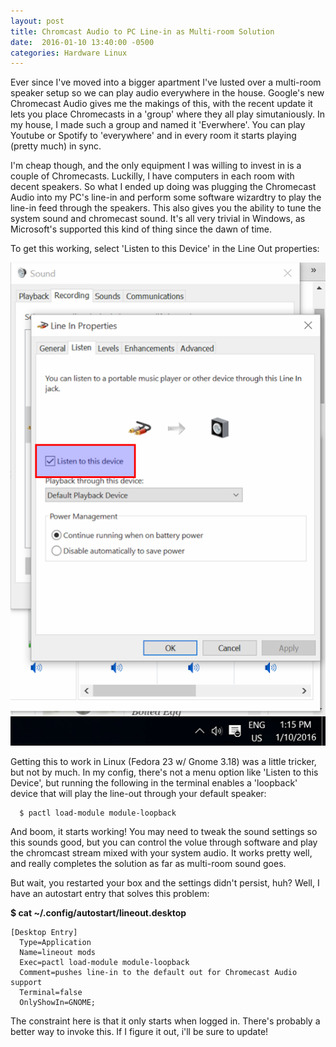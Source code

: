 ```yaml
---
layout: post
title: Chromcast Audio to PC Line-in as Multi-room Solution
date:  2016-01-10 13:40:00 -0500
categories: Hardware Linux
---
```



Ever since I've moved into a bigger apartment I've lusted over a multi-room speaker setup so we can play audio everywhere in the house. Google's new Chromecast Audio gives me the makings of this, with the recent update it lets you place Chromecasts in a 'group' where they all play simutaniously. In my house, I made such a group and named it 'Everwhere'. You can play Youtube or Spotify to 'everywhere' and in every room it starts playing (pretty much) in sync. 

I'm cheap though, and the only equipment I was willing to invest in is a couple of Chromecasts. Luckilly, I have computers  in each room with decent speakers. So what I ended up doing was plugging the Chromecast Audio into my PC's line-in and perform some software wizardtry to play the line-in feed through the speakers. This also gives you the ability to tune the system sound and chromecast sound. It's all very trivial in Windows, as Microsoft's supported this kind of thing since the dawn of time. 

To get this working, select 'Listen to this Device' in the Line Out properties:

![Thing to click in Windows 10 to enable Line Out passthrough](/assets/2016/2016-01-10.png)

Getting this to work in Linux (Fedora 23 w/ Gnome 3.18) was a little tricker, but not by much. In my config, there's not a menu option like 'Listen to this Device', but running the following in the terminal enables a 'loopback' device that will play the line-out through your default speaker:

```
  $ pactl load-module module-loopback
```

And boom, it starts working! You may need to tweak the sound settings so this sounds good, but you can control the volue through software and play the chromcast stream mixed with your system audio. It works pretty well, and really completes the solution as far as multi-room sound goes.

But wait, you restarted your box and the settings didn't persist, huh? Well, I have an autostart entry that solves this problem:

**$ cat ~/.config/autostart/lineout.desktop**
```
[Desktop Entry]
  Type=Application
  Name=lineout mods
  Exec=pactl load-module module-loopback
  Comment=pushes line-in to the default out for Chromecast Audio support
  Terminal=false
  OnlyShowIn=GNOME;
```

The constraint here is that it only starts when logged in. There's probably a better way to invoke this. If I figure it out, i'll be sure to update!


